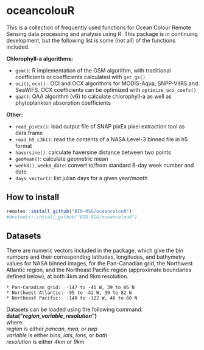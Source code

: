 # oceancolouR

This is a collection of frequently used functions for Ocean Colour Remote Sensing data processing and analysis using R.
This package is in continuing development, but the following list is some (not all) of the functions included.

**Chlorophyll-a algorithms:**

* `gsm()`: R implementation of the GSM algorithm, with traditional coefficients or coefficients calculated with `get_gs()`
* `oci()`, `ocx()` : OCI and OCX algorithms for MODIS-Aqua, SNPP-VIIRS and SeaWiFS. OCX coefficients can be optimized with `optimize_ocx_coefs()`
* `qaa()`: QAA algorithm (v6) to calculate chlorophyll-a as well as phytoplankton absorption coefficients

**Other:** 

* `read_pixEx()`: load output file of SNAP pixEx pixel extraction tool as data.frame
* `read_h5_L3b()`: read the contents of a NASA Level-3 binned file in h5 format
* `haversine()`: calculate haversine distance between two points
* `geoMean()`: calculate geometric mean
* `week8()`, `week8_date`: convert to/from standard 8-day week number and date
* `days_vector()`: list julian days for a given year/month


## How to install

``` r
remotes::install_github("BIO-RSG/oceancolouR")
#devtools::install_github("BIO-RSG/oceancolouR")
```

## Datasets

There are numeric vectors included in the package, which give the bin numbers and their corresponding latitudes, longitudes, and bathymetry values for NASA binned images, for the Pan-Canadian grid, the Northwest Atlantic region, and the Northeast Pacific region (approximate boundaries defined below), at both 4km and 9km resolution.  

    * Pan-Canadian grid:  -147 to -41 W, 39 to 86 N  
    * Northwest Atlantic: -95 to -42 W, 39 to 82 N  
    * Northeast Pacific:  -140 to -122 W, 46 to 60 N  

Datasets can be loaded using the following command:  
__data("*region_variable_resolution*")__  
where:  
    *region* is either *pancan*, *nwa*, or *nep*  
    *variable* is either *bins*, *lats*, *lons*, or *bath*  
    *resolution* is either *4km* or *9km*  
